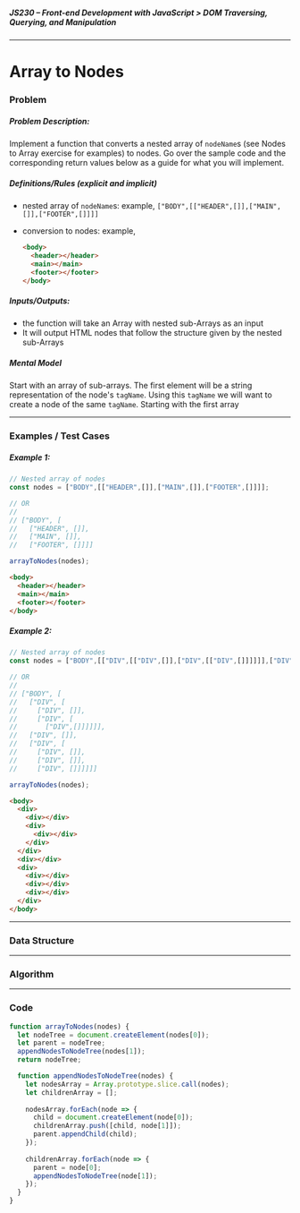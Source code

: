 ##### JS230 – Front-end Development with JavaScript > DOM Traversing, Querying, and Manipulation

---

# Array to Nodes

### Problem

##### Problem Description:

Implement a function that converts a nested array of `nodeName`s (see Nodes to Array exercise for examples) to nodes. Go over the sample code and the corresponding return values below as a guide for what you will implement.  

##### Definitions/Rules (explicit and implicit)

* nested array of `nodeName`s: example, `["BODY",[["HEADER",[]],["MAIN",[]],["FOOTER",[]]]]`

* conversion to nodes: example,

  ```html
  <body>
    <header></header>
    <main></main>
    <footer></footer>
  </body>
  ```

##### Inputs/Outputs:

* the function will take an Array with nested sub-Arrays as an input
* It will output HTML nodes that follow the structure given by the nested sub-Arrays

##### Mental Model

Start with an array of sub-arrays. The first element will be a string representation of the node's `tagName`. Using this `tagName` we will want to create a node of the same `tagName`. Starting with the first array 

---

### Examples / Test Cases

##### Example 1:

```javascript
// Nested array of nodes
const nodes = ["BODY",[["HEADER",[]],["MAIN",[]],["FOOTER",[]]]];

// OR
//
// ["BODY", [
//   ["HEADER", []],
//   ["MAIN", []],
//   ["FOOTER", []]]]

arrayToNodes(nodes);
```

```html
<body>
  <header></header>
  <main></main>
  <footer></footer>
</body>
```

##### Example 2:

```javascript
// Nested array of nodes
const nodes = ["BODY",[["DIV",[["DIV",[]],["DIV",[["DIV",[]]]]]],["DIV",[]],["DIV",[["DIV",[]],["DIV",[]],["DIV",[]]]]]];

// OR
//
// ["BODY", [
//   ["DIV", [
//     ["DIV", []],
//     ["DIV", [
//       ["DIV",[]]]]]],
//   ["DIV", []],
//   ["DIV", [
//     ["DIV", []],
//     ["DIV", []],
//     ["DIV", []]]]]]

arrayToNodes(nodes);
```

```html
<body>
  <div>
    <div></div>
    <div>
      <div></div>
    </div>
  </div>
  <div></div>
  <div>
    <div></div>
    <div></div>
    <div></div>
  </div>
</body>
```



---

### Data Structure





---

### Algorithm





---

### Code

```javascript
function arrayToNodes(nodes) {
  let nodeTree = document.createElement(nodes[0]);
  let parent = nodeTree;
  appendNodesToNodeTree(nodes[1]);
  return nodeTree;

  function appendNodesToNodeTree(nodes) {
    let nodesArray = Array.prototype.slice.call(nodes);
    let childrenArray = [];
    
    nodesArray.forEach(node => {
      child = document.createElement(node[0]);
      childrenArray.push([child, node[1]]);
      parent.appendChild(child);
    });
    
    childrenArray.forEach(node => {
      parent = node[0];
      appendNodesToNodeTree(node[1]);
    });
  }
}
```


